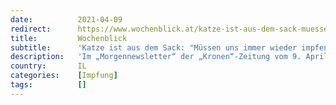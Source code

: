 ```yaml
---
date:          2021-04-09
redirect:      https://www.wochenblick.at/katze-ist-aus-dem-sack-muessen-uns-immer-wieder-impfen-lassen/
title:         Wochenblick
subtitle:      'Katze ist aus dem Sack: "Müssen uns immer wieder impfen lassen"'
description:   'Im „Morgennewsletter“ der „Kronen“-Zeitung vom 9. April fordert der Chefredakteur Klaus Hermann, was Israels Regierungschef schon vor Tagen vorgegeben hat: Wir müssen uns immer und immer wieder impfen lassen!'
country:       IL
categories:    [Impfung]
tags:          []
---
```


